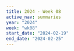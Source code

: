 ```yaml
---
title: 2024 - Week 08
active_nav: summaries
year: "2024"
week: "wk08"
start_date: "2024-02-19"
end_date: "2024-02-25"
---
```

